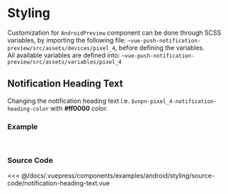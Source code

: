 # Styling

Customization for `AndroidPreview` component can be done through SCSS variables, by importing the following file:
`~vue-push-notification-preview/src/assets/devices/pixel_4`, before defining the variables.<br>
All available variables are defined into:
`~vue-push-notification-preview/src/assets/variables/pixel_4`

## Notification Heading Text

Changing the notification heading text i.e. `$vnpn-pixel_4-notification-heading-color` with **#ff0000** color. 

### Example
<br>

<Demo componentName="examples/android/styling/notification-heading-text" />

### Source Code

<SourceCode>

<<< @/docs/.vuepress/components/examples/android/styling/source-code/notification-heading-text.vue

</SourceCode>

